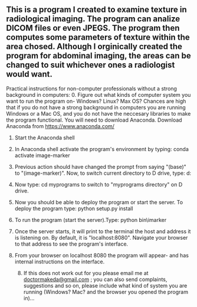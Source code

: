 This is a program I created to examine texture in radiological imaging. 
The program can analize DICOM files or even JPEGS. 
The program then computes some parameters of texture within the area chosed.
Although I orginically created the program for abdominal imaging, the areas can be changed to suit whichever ones a radiologist would want. 
-
Practical instructions for non-computer professionals without a strong background in computers:
0. Figure out what kinds of computer system you want to run the program on- Windows? Linux? Max OS?
Chances are high that if you do not have a strong background in computers you are running Windows or a Mac OS, and you do not have the neccesary libraries to make the program functional. You will need to download Anaconda. 
Download Anaconda from https://www.anaconda.com/

1. Start the Anaconda shell
2. In Anaconda shell activate the program's environment by typing:
   conda activate image-marker
3. Previous action should have changed the prompt from saying "(base)"
to "(image-marker)".  Now, to switch current directory to D drive, type:
   d:
   
4. Now type:
   cd myprograms
   to switch to "myprograms directory" on D drive.
5. Now you should be able to deploy the program or start the server. To deploy the program type:
   python setup.py install
6. To run the program (start the server).Type:
     python bin\imarker
6. Once the server starts, it will print to the terminal the host and
address it is listening on.
   By default, it is "localhost:8080".  Navigate your browser to that
address to see the
   program's interface.
7. From your browser on localhost 8080 the program will appear- and has internal instructions on the interface.   
   
   8. If this does not work out for you please email me at doctormakeda@gmail.com ; you can also send complaints, suggestions and so on, please include what kind of system you are running (Windows? Mac? and the browser you opened the program in)...
